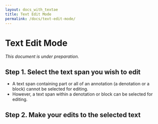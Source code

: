 ```yaml
---
layout: docs_with_textae
title: Text Edit Mode
permalink: /docs/text-edit-mode/
---
```


# Text Edit Mode

_This document is under preparation._

## Step 1. Select the text span you wish to edit

* A text span containing part or all of an annotation (a denotation or a block) cannot be selected for editing.
* However, a text span within a denotation or block can be selected for editing.

## Step 2. Make your edits to the selected text